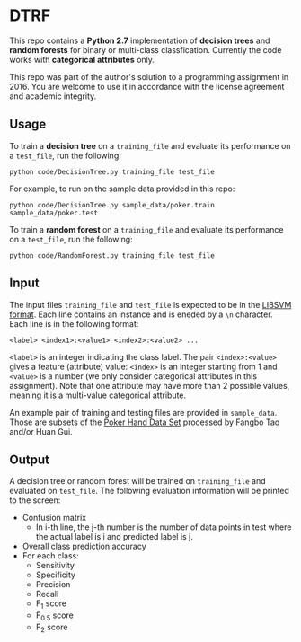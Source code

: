 # DTRF
This repo contains a **Python 2.7** implementation of **decision trees** and **random forests** for binary or multi-class classfication. Currently the code works with **categorical attributes** only.

This repo was part of the author's solution to a programming assignment in 2016. You are welcome to use it in accordance with the license agreement and academic integrity.

## Usage

To train a **decision tree** on a `training_file` and evaluate its performance on a `test_file`, run the following:

```
python code/DecisionTree.py training_file test_file
```

For example, to run on the sample data provided in this repo:

```
python code/DecisionTree.py sample_data/poker.train sample_data/poker.test
```

To train a **random forest** on a `training_file` and evaluate its performance on a `test_file`, run the following:

```
python code/RandomForest.py training_file test_file
```

## Input
The input files `training_file` and `test_file` is expected to be in the [LIBSVM format](http://www.csie.ntu.edu.tw/~cjlin/liblinear/). Each line contains an instance and is eneded by a `\n` character. Each line is in the following format:

```
<label> <index1>:<value1> <index2>:<value2> ...
```

`<label>` is an integer indicating the class label. The pair `<index>:<value>` gives a feature (attribute) value: `<index>` is an integer starting from 1 and `<value>` is a number (we only consider categorical attributes in this assignment). Note that one attribute may have more than 2 possible values, meaning it is a multi-value categorical attribute.

An example pair of training and testing files are provided in `sample_data`. Those are subsets of the [Poker Hand Data Set](http://archive.ics.uci.edu/ml/datasets/Poker+Hand) processed by Fangbo Tao and/or Huan Gui.

## Output

A decision tree or random forest will be trained on `training_file` and evaluated on `test_file`. The following evaluation information will be printed to the screen:

- Confusion matrix
  * In i-th line, the j-th number is the number of data points in test where the actual label is i and predicted label is j.
- Overall class prediction accuracy
- For each class:
  * Sensitivity
  * Specificity
  * Precision
  * Recall
  * F<sub>1</sub> score
  * F<sub>0.5</sub> score
  * F<sub>2</sub> score

